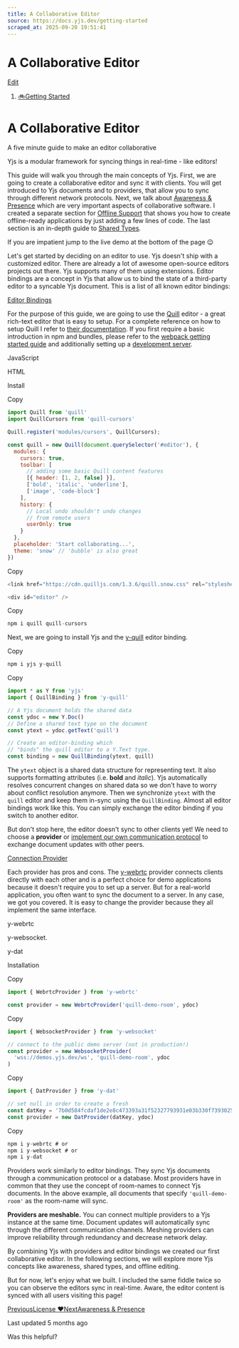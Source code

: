 ```yaml
---
title: A Collaborative Editor
source: https://docs.yjs.dev/getting-started
scraped_at: 2025-09-20 19:51:41
---
```


# A Collaborative Editor

[Edit](https://github.com/yjs/docs/blob/main/getting-started/a-collaborative-editor.md)

1. [🚲Getting Started](/getting-started)

# A Collaborative Editor

A five minute guide to make an editor collaborative

Yjs is a modular framework for syncing things in real-time - like editors!

This guide will walk you through the main concepts of Yjs. First, we are going to create a collaborative editor and sync it with clients. You will get introduced to Yjs documents and to providers, that allow you to sync through different network protocols. Next, we talk about [Awareness & Presence](/getting-started/adding-awareness) which are very important aspects of collaborative software. I created a separate section for [Offline Support](/getting-started/allowing-offline-editing) that shows you how to create offline-ready applications by just adding a few lines of code. The last section is an in-depth guide to [Shared Types](/getting-started/working-with-shared-types).

If you are impatient jump to the live demo at the bottom of the page 😉

Let's get started by deciding on an editor to use. Yjs doesn't ship with a customized editor. There are already a lot of awesome open-source editors projects out there. Yjs supports many of them using extensions. Editor bindings are a concept in Yjs that allow us to bind the state of a third-party editor to a syncable Yjs document. This is a list of all known editor bindings:

[Editor Bindings](/ecosystem/editor-bindings)

For the purpose of this guide, we are going to use the [Quill](https://quilljs.com/) editor - a great rich-text editor that is easy to setup. For a complete reference on how to setup Quill I refer to [their documentation](https://quilljs.com/playground/). If you first require a basic introduction in npm and bundles, please refer to the [webpack getting started guide](https://webpack.js.org/guides/getting-started/) and additionally setting up a [development server](https://webpack.js.org/configuration/dev-server/).

JavaScript

HTML

Install

Copy

```javascript
import Quill from 'quill'
import QuillCursors from 'quill-cursors'

Quill.register('modules/cursors', QuillCursors);

const quill = new Quill(document.querySelector('#editor'), {
  modules: {
    cursors: true,
    toolbar: [
      // adding some basic Quill content features
      [{ header: [1, 2, false] }],
      ['bold', 'italic', 'underline'],
      ['image', 'code-block']
    ],
    history: {
      // Local undo shouldn't undo changes
      // from remote users
      userOnly: true
    }
  },
  placeholder: 'Start collaborating...',
  theme: 'snow' // 'bubble' is also great
})
```

Copy

```javascript
<link href="https://cdn.quilljs.com/1.3.6/quill.snow.css" rel="stylesheet">

<div id="editor" />
```

Copy

```javascript
npm i quill quill-cursors
```

Next, we are going to install Yjs and the [y-quill](/ecosystem/editor-bindings/quill) editor binding.

Copy

```javascript
npm i yjs y-quill
```

Copy

```javascript
import * as Y from 'yjs'
import { QuillBinding } from 'y-quill'

// A Yjs document holds the shared data
const ydoc = new Y.Doc()
// Define a shared text type on the document
const ytext = ydoc.getText('quill')

// Create an editor-binding which
// "binds" the quill editor to a Y.Text type.
const binding = new QuillBinding(ytext, quill)
```

The `ytext` object is a shared data structure for representing text. It also supports formatting attributes (i.e. **bold** and *italic*). Yjs automatically resolves concurrent changes on shared data so we don't have to worry about conflict resolution anymore. Then we synchronize `ytext` with the `quill` editor and keep them in-sync using the `QuillBinding`. Almost all editor bindings work like this. You can simply exchange the editor binding if you switch to another editor.

But don't stop here, the editor doesn't sync to other clients yet! We need to choose a **provider** or [implement our own communication protocol](/tutorials/creating-a-custom-provider) to exchange document updates with other peers.

[Connection Provider](/ecosystem/connection-provider)

Each provider has pros and cons. The [y-webrtc](/ecosystem/connection-provider/y-webrtc) provider connects clients directly with each other and is a perfect choice for demo applications because it doesn't require you to set up a server. But for a real-world application, you often want to sync the document to a server. In any case, we got you covered. It is easy to change the provider because they all implement the same interface.

y-webrtc

y-websocket.

y-dat

Installation

Copy

```javascript
import { WebrtcProvider } from 'y-webrtc'

const provider = new WebrtcProvider('quill-demo-room', ydoc)
```

Copy

```javascript
import { WebsocketProvider } from 'y-websocket'

// connect to the public demo server (not in production!)
const provider = new WebsocketProvider(
  'wss://demos.yjs.dev/ws', 'quill-demo-room', ydoc
)
```

Copy

```javascript
import { DatProvider } from 'y-dat'

// set null in order to create a fresh
const datKey = '7b0d584fcdaf1de2e8c473393a31f52327793931e03b330f7393025146dc02fb'
const provider = new DatProvider(datKey, ydoc)
```

Copy

```javascript
npm i y-webrtc # or
npm i y-websocket # or
npm i y-dat
```

Providers work similarly to editor bindings. They sync Yjs documents through a communication protocol or a database. Most providers have in common that they use the concept of room-names to connect Yjs documents. In the above example, all documents that specify `'quill-demo-room'` as the room-name will sync.

**Providers are meshable.** You can connect multiple providers to a Yjs instance at the same time. Document updates will automatically sync through the different communication channels. Meshing providers can improve reliability through redundancy and decrease network delay.

By combining Yjs with providers and editor bindings we created our first collaborative editor. In the following sections, we will explore more Yjs concepts like awareness, shared types, and offline editing.

But for now, let's enjoy what we built. I included the same fiddle twice so you can observe the editors sync in real-time. Aware, the editor content is synced with all users visiting this page!

[PreviousLicense ❤️](/license)[NextAwareness & Presence](/getting-started/adding-awareness)

Last updated 5 months ago

Was this helpful?